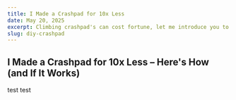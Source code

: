 ```yaml
---
title: I Made a Crashpad for 10x Less
date: May 20, 2025
excerpt: Climbing crashpad's can cost fortune, let me introduce you to simple way of making your own crashpad, without the need of selling your kidneys
slug: diy-crashpad
---
```




## I Made a Crashpad for 10x Less – Here's How (and If It Works)

test test